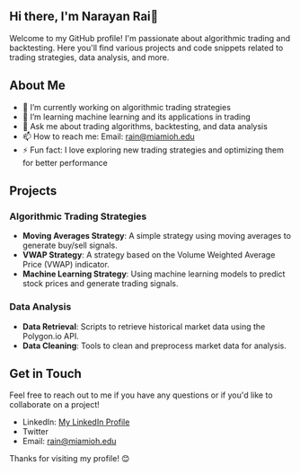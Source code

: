 ## Hi there, I'm Narayan Rai👋

Welcome to my GitHub profile! I'm passionate about algorithmic trading and backtesting. Here you'll find various projects and code snippets related to trading strategies, data analysis, and more.

## About Me

- 🔭 I’m currently working on algorithmic trading strategies
- 🌱 I’m learning machine learning and its applications in trading
- 💬 Ask me about trading algorithms, backtesting, and data analysis
- 📫 How to reach me: Email: rain@miamioh.edu
- ⚡ Fun fact: I love exploring new trading strategies and optimizing them for better performance

## Projects

### Algorithmic Trading Strategies

- **Moving Averages Strategy**: A simple strategy using moving averages to generate buy/sell signals.
- **VWAP Strategy**: A strategy based on the Volume Weighted Average Price (VWAP) indicator.
- **Machine Learning Strategy**: Using machine learning models to predict stock prices and generate trading signals.

### Data Analysis

- **Data Retrieval**: Scripts to retrieve historical market data using the Polygon.io API.
- **Data Cleaning**: Tools to clean and preprocess market data for analysis.

## Get in Touch

Feel free to reach out to me if you have any questions or if you'd like to collaborate on a project!

- LinkedIn: [My LinkedIn Profile](https://www.linkedin.com/in/narayan-rai-bb7535254/)
- Twitter
- Email: [rain@miamioh.edu](rain@miamioh.edu)

Thanks for visiting my profile! 😊

